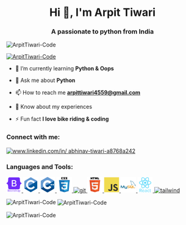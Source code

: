 
<h1 align="center">Hi 👋, I'm Arpit Tiwari</h1>
<h3 align="center">A passionate to python from India</h3>

<p align="left"> <img src="https://komarev.com/ghpvc/?username=ArpitTiwari-Code&label=Profile%20views&color=0e75b6&style=flat" alt="ArpitTiwari-Code" /> </p>

<p align="left"> <a href="https://github.com/ryo-ma/github-profile-trophy"><img src="https://github-profile-trophy.vercel.app/?username="ArpitTiwari-Code" alt="ArpitTiwari-Code" /></a> </p>

- 🌱 I’m currently learning **Python & Oops**

- 💬 Ask me about **Python**

- 📫 How to reach me **arpittiwari4559@gmail.com**

- 📄 Know about my experiences

- ⚡ Fun fact **I love bike riding & coding**

<h3 align="left">Connect with me:</h3>
<p align="left">
<a href="https://linkedin.com/in/www.linkedin.com/in/ abhinav-tiwari-a8768a242" target="blank"><img align="center" src="https://raw.githubusercontent.com/rahuldkjain/github-profile-readme-generator/master/src/images/icons/Social/linked-in-alt.svg" alt="www.linkedin.com/in/ abhinav-tiwari-a8768a242" height="30" width="40" /></a>
</p>

<h3 align="left">Languages and Tools:</h3>
<p align="left"> <a href="https://getbootstrap.com" target="_blank" rel="noreferrer"> <img src="https://raw.githubusercontent.com/devicons/devicon/master/icons/bootstrap/bootstrap-plain-wordmark.svg" alt="bootstrap" width="40" height="40"/> </a> <a href="https://www.cprogramming.com/" target="_blank" rel="noreferrer"> <img src="https://raw.githubusercontent.com/devicons/devicon/master/icons/c/c-original.svg" alt="c" width="40" height="40"/> </a> <a href="https://www.w3schools.com/cpp/" target="_blank" rel="noreferrer"> <img src="https://raw.githubusercontent.com/devicons/devicon/master/icons/cplusplus/cplusplus-original.svg" alt="cplusplus" width="40" height="40"/> </a> <a href="https://www.w3schools.com/css/" target="_blank" rel="noreferrer"> <img src="https://raw.githubusercontent.com/devicons/devicon/master/icons/css3/css3-original-wordmark.svg" alt="css3" width="40" height="40"/> </a> <a href="https://git-scm.com/" target="_blank" rel="noreferrer"> <img src="https://www.vectorlogo.zone/logos/git-scm/git-scm-icon.svg" alt="git" width="40" height="40"/> </a> <a href="https://www.w3.org/html/" target="_blank" rel="noreferrer"> <img src="https://raw.githubusercontent.com/devicons/devicon/master/icons/html5/html5-original-wordmark.svg" alt="html5" width="40" height="40"/> </a> <a href="https://developer.mozilla.org/en-US/docs/Web/JavaScript" target="_blank" rel="noreferrer"> <img src="https://raw.githubusercontent.com/devicons/devicon/master/icons/javascript/javascript-original.svg" alt="javascript" width="40" height="40"/> </a> <a href="https://www.mysql.com/" target="_blank" rel="noreferrer"> <img src="https://raw.githubusercontent.com/devicons/devicon/master/icons/mysql/mysql-original-wordmark.svg" alt="mysql" width="40" height="40"/> </a> <a href="https://reactjs.org/" target="_blank" rel="noreferrer"> <img src="https://raw.githubusercontent.com/devicons/devicon/master/icons/react/react-original-wordmark.svg" alt="react" width="40" height="40"/> </a> <a href="https://tailwindcss.com/" target="_blank" rel="noreferrer"> <img src="https://www.vectorlogo.zone/logos/tailwindcss/tailwindcss-icon.svg" alt="tailwind" width="40" height="40"/> </a> </p>

<p><img align="left" src="https://github-readme-stats.vercel.app/api/top-langs?username=ArpitTiwari-Code&show_icons=true&locale=en&layout=compact" alt="ArpitTiwari-Code" /></p>

<p>&nbsp;<img align="center" src="https://github-readme-stats.vercel.app/api?username=ArpitTiwari-Code&show_icons=true&locale=en" alt="ArpitTiwari-Code" /></p>

<p><img align="center" src="https://github-readme-streak-stats.herokuapp.com/?user=ArpitTiwari-Code&" alt="ArpitTiwari-Code" /></p>
